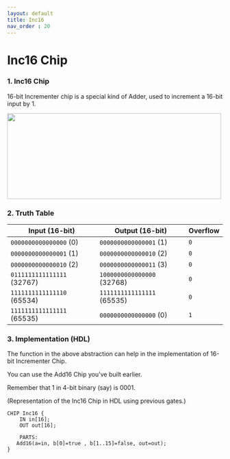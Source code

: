 ```yaml
---
layout: default
title: Inc16
nav_order : 20
---
```


# Inc16 Chip

### 1. Inc16 Chip

16-bit Incrementer chip is a special kind of Adder, used to increment a 16-bit input by 1.

<img src="/nand2tetris/images/inc16.png" width="500" height="200px"/> 

### 2. Truth Table


| Input (16-bit)          | Output (16-bit)         | Overflow |
|-------------------------|-------------------------|----------|
| `0000000000000000` (0)  | `0000000000000001` (1)  | `0`      |
| `0000000000000001` (1)  | `0000000000000010` (2)  | `0`      |
| `0000000000000010` (2)  | `0000000000000011` (3)  | `0`      |
| `0111111111111111` (32767) | `1000000000000000` (32768) | `0` |
| `1111111111111110` (65534) | `1111111111111111` (65535) | `0` |
| `1111111111111111` (65535) | `0000000000000000` (0)   | `1`      |



### 3. Implementation (HDL)

The function in the above abstraction can help in the implementation of 16-bit Incrementer Chip.

You can use the Add16 Chip you've built earlier.

Remember that 1 in 4-bit binary (say) is 0001.

(Representation of the Inc16 Chip in HDL using previous gates.)


```hdl
CHIP Inc16 {
    IN in[16];
    OUT out[16];

    PARTS:
   Add16(a=in, b[0]=true , b[1..15]=false, out=out);
}
 ```